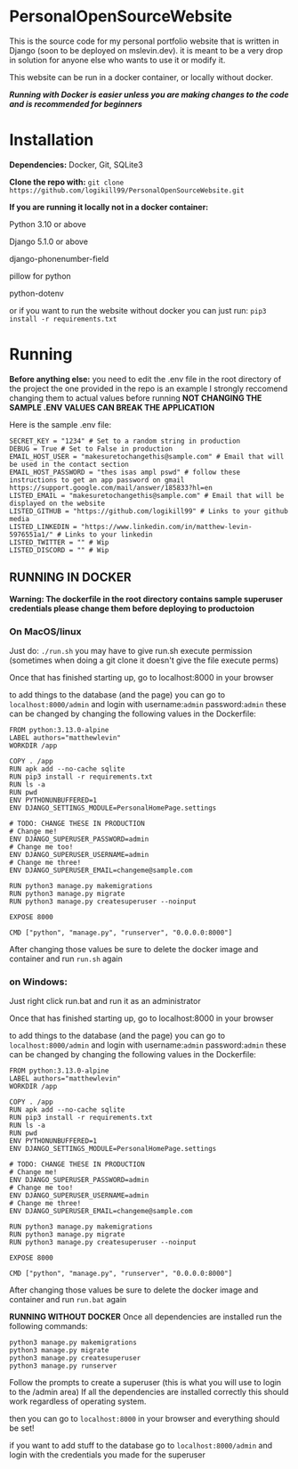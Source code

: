 # PersonalOpenSourceWebsite

This is the source code for my personal portfolio website that is written in Django (soon to be deployed on mslevin.dev).
it is meant to be a very drop in solution for anyone else who wants to use it or modify it. 

This website can be run in a docker container, or locally without docker. 

_**Running with Docker is easier unless you are making changes to the code and is recommended for beginners**_

# Installation

**Dependencies:** Docker, Git, SQLite3

**Clone the repo with:** ```git clone https://github.com/logikill99/PersonalOpenSourceWebsite.git```

**If you are running it locally not in a docker container:**

Python 3.10 or above

Django 5.1.0 or above

django-phonenumber-field

pillow for python

python-dotenv


or if you want to run the website without docker you can just run:
```pip3 install -r requirements.txt```

# Running

**Before anything else:**
you need to edit the .env file in the root directory of the project
the one provided in the repo is an example I strongly reccomend changing them to actual values before running **NOT CHANGING THE SAMPLE .ENV VALUES CAN BREAK THE APPLICATION**

Here is the sample .env file:
```
SECRET_KEY = "1234" # Set to a random string in production
DEBUG = True # Set to False in production
EMAIL_HOST_USER = "makesuretochangethis@sample.com" # Email that will be used in the contact section
EMAIL_HOST_PASSWORD = "thes isas ampl pswd" # follow these instructions to get an app password on gmail https://support.google.com/mail/answer/185833?hl=en
LISTED_EMAIL = "makesuretochangethis@sample.com" # Email that will be displayed on the website
LISTED_GITHUB = "https://github.com/logikill99" # Links to your github media
LISTED_LINKEDIN = "https://www.linkedin.com/in/matthew-levin-5976551a1/" # Links to your linkedin
LISTED_TWITTER = "" # Wip
LISTED_DISCORD = "" # Wip
```

## RUNNING IN DOCKER

**Warning: The dockerfile in the root directory contains sample superuser credentials please change them before deploying to productoion**


### On MacOS/linux
Just do:
```./run.sh```
you may have to give run.sh execute permission (sometimes when doing a git clone it doesn't give the file execute perms)

Once that has finished starting up, go to localhost:8000 in your browser

to add things to the database (and the page) you can go to `localhost:8000/admin` and login with username:`admin` password:`admin` 
these can be changed by changing the following values in the Dockerfile:
```
FROM python:3.13.0-alpine
LABEL authors="matthewlevin"
WORKDIR /app

COPY . /app
RUN apk add --no-cache sqlite
RUN pip3 install -r requirements.txt
RUN ls -a
RUN pwd
ENV PYTHONUNBUFFERED=1
ENV DJANGO_SETTINGS_MODULE=PersonalHomePage.settings

# TODO: CHANGE THESE IN PRODUCTION
# Change me!
ENV DJANGO_SUPERUSER_PASSWORD=admin
# Change me too!
ENV DJANGO_SUPERUSER_USERNAME=admin
# Change me three!
ENV DJANGO_SUPERUSER_EMAIL=changeme@sample.com

RUN python3 manage.py makemigrations
RUN python3 manage.py migrate
RUN python3 manage.py createsuperuser --noinput

EXPOSE 8000

CMD ["python", "manage.py", "runserver", "0.0.0.0:8000"]
```

After changing those values be sure to delete the docker image and container and run `run.sh` again

### on Windows:
Just right click run.bat and run it as an administrator

Once that has finished starting up, go to localhost:8000 in your browser

to add things to the database (and the page) you can go to `localhost:8000/admin` and login with username:`admin` password:`admin` 
these can be changed by changing the following values in the Dockerfile:
```
FROM python:3.13.0-alpine
LABEL authors="matthewlevin"
WORKDIR /app

COPY . /app
RUN apk add --no-cache sqlite
RUN pip3 install -r requirements.txt
RUN ls -a
RUN pwd
ENV PYTHONUNBUFFERED=1
ENV DJANGO_SETTINGS_MODULE=PersonalHomePage.settings

# TODO: CHANGE THESE IN PRODUCTION
# Change me!
ENV DJANGO_SUPERUSER_PASSWORD=admin
# Change me too!
ENV DJANGO_SUPERUSER_USERNAME=admin
# Change me three!
ENV DJANGO_SUPERUSER_EMAIL=changeme@sample.com

RUN python3 manage.py makemigrations
RUN python3 manage.py migrate
RUN python3 manage.py createsuperuser --noinput

EXPOSE 8000

CMD ["python", "manage.py", "runserver", "0.0.0.0:8000"]
```

After changing those values be sure to delete the docker image and container and run `run.bat` again

**RUNNING WITHOUT DOCKER**
Once all dependencies are installed run the following commands:

```
python3 manage.py makemigrations
python3 manage.py migrate
python3 manage.py createsuperuser
python3 manage.py runserver
```
Follow the prompts to create a superuser (this is what you will use to login to the /admin area)
If all the dependencies are installed correctly this should work regardless of operating system. 

then you can go to `localhost:8000` in your browser and everything should be set!

if you want to add stuff to the database go to `localhost:8000/admin` and login with the credentials you made for the superuser
